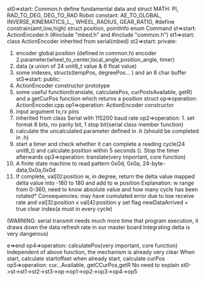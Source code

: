 st0=>start: Common.h 
define fundamental data and struct
MATH: PI, RAD_TO_DEG, DEG_TO_RAD
Robot constant: AE_TO_GLOBAL, INVERSE_KINEMATICS_L_, WHEEL_RADIUS, GEAR_RATIO, #define constrain(amt,low,high)
struct position, pointInfo
enum Command
st=>start: ActionEncoder.h (#include "mbed.h" and #include "common.h")
st1=>start: class ActionEncoder inherited from serial(mbed) 
st2=>start: private: 
1. encoder global position (defined in common.h)
encoder 
2.parameter(wheel_to_center,local_angle,position_angle, timer)
3. data (a union of 24 unit8_t value & 6 float value)
4. some indexes, structs(tempPos, degreePos... ) and an 8 char buffer
st3=>start: public:
1. ActionEncoder constructor prototype
2. some useful function(translate, calculatePos, curPosIsAvailable, getR) and a getCurPos function which returns a position struct
op=>operation: ActionEncoder.cpp
op1=>operation: ActionEncoder constructor
1. input argument tx,rx pins
2. inherited from class Serial with 115200 baud rate
op2=>operation: 1. set format 8 bits, no parity bit, 1 stop bit(serial class member function)
2. calculate the uncalculated parameter defined in .h (should be completed in .h) 
3. start a timer and check whether it can complete a reading cycle(24 unit8_t) and calculate position within 5 seconds (). Stop the timer afterwards
op3=>operation: translate(very important, core function)
1. A finite state machine to read pattern
0x0d, 0x0a, 24-byte-data,0x0a,0x0d
2. If complete, 
val[0]:position w, in degree, return the delta value
mapped delta value into -180 to 180 and add to w position
Explanation: w range from 0-360, need to know absolute value and how many cycle has been rotated*
Consequencies: may have cumulated error due to low receive rate and 
val[3]:position x
val[4]:position y
set flag newDataArrived = true
clear index(a must in every cycle)

(WARNING: serial transmit needs much more time that program execution, it draws down the data refresh rate in our master board
Integrating delta is very dangerous)

e=>end
op4=>operation: calculatePos(very important, core function)
Independent of above function, the mechanism is already very clear
When start, calculate startoffset
when already start, calculate curPos
op5=>operation: cur...Available, getCCurPos,getR
No need to explain
st0->st->st1->st2->st3->op->op1->op2->op3->op4->op5
